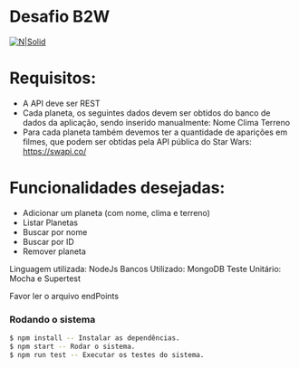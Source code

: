 # Desafio B2W

[![N|Solid](https://encrypted-tbn0.gstatic.com/images?q=tbn:ANd9GcTaRD4whXvduIJ3F7jl2ZV-wPDYo4fW26vSrSh5t3tOxH-OxfEMtw)](https://nodesource.com/products/nsolid)

# Requisitos:

- A API deve ser REST
- Cada planeta, os seguintes dados devem ser obtidos do banco de dados da aplicação, sendo inserido manualmente:
Nome
Clima
Terreno
- Para cada planeta também devemos ter a quantidade de aparições em filmes, que podem ser obtidas pela API pública do Star Wars: https://swapi.co/

# Funcionalidades desejadas: 

- Adicionar um planeta (com nome, clima e terreno)
- Listar Planetas
- Buscar por nome
- Buscar por ID
- Remover planeta

Linguagem utilizada: NodeJs
Bancos Utilizado: MongoDB
Teste Unitário: Mocha e Supertest

Favor ler o arquivo endPoints
  
### Rodando o sistema

```sh
$ npm install -- Instalar as dependências.
$ npm start -- Rodar o sistema.
$ npm run test -- Executar os testes do sistema.
```
